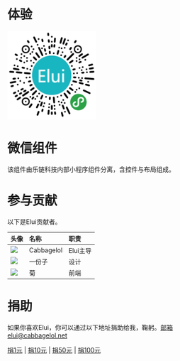 # 体验

<div>
    <img src='/assets/ewcode.png' style='margin: 0 auto;width: 200px;'>
</div>

# 微信组件

该组件由乐链科技内部小程序组件分离，含控件与布局组成。

# 参与贡献

以下是Elui贡献者。

| 头像 | 名称 | 职责 |
| :--- | :--- | :--- |
| ![](https://q1.qlogo.cn/g?b=qq&nk=1214617226&s=40&t=1384608689) | Cabbagelol | Elui主导 |
| ![](https://q1.qlogo.cn/g?b=qq&nk=1224619931&s=40&t=1384608689) | 一份子 | 设计 |
| ![](https://q1.qlogo.cn/g?b=qq&nk=1290816367&s=40&t=1384608689) | 菊 | 前端 |

# 捐助

如果你喜欢Elui，你可以通过以下地址捐助给我，鞠躬。邮箱elui@cabbagelol.net

[捐1元](http://hn.cabbagelol.net/blive_pay_hn/index.php?money=100&title=Elui) \| [捐10元](http://hn.cabbagelol.net/blive_pay_hn/index.php?money=1000&title=Elui) \| [捐50元](http://hn.cabbagelol.net/blive_pay_hn/index.php?money=5000&title=Elui) \| [捐100元](http://hn.cabbagelol.net/blive_pay_hn/index.php?money=10000&title=Elui)

